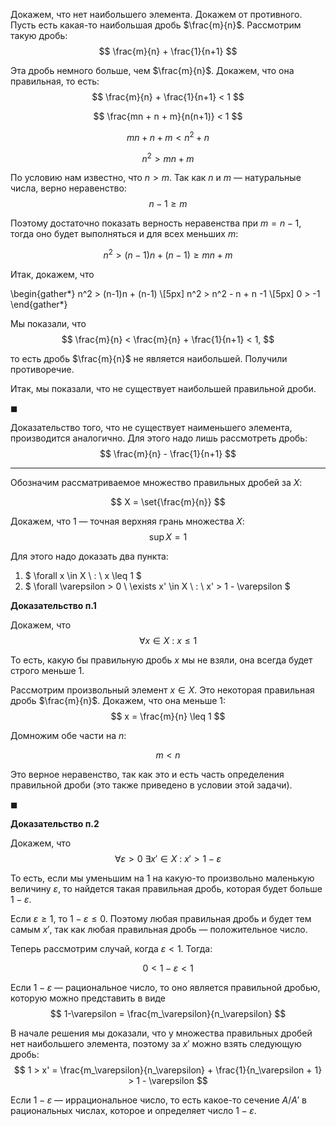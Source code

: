 Докажем, что нет наибольшего элемента. Докажем от противного. Пусть есть какая-то наибольшая дробь $\frac{m}{n}$. Рассмотрим такую дробь:
$$ \frac{m}{n} + \frac{1}{n+1} $$

Эта дробь немного больше, чем $\frac{m}{n}$. Докажем, что она правильная, то есть:
$$ \frac{m}{n} + \frac{1}{n+1} < 1 $$

$$ \frac{mn + n + m}{n(n+1)} < 1 $$

$$ mn + n + m < n^2 + n $$

$$ n^2 > mn + m $$

По условию нам известно, что $n > m$. Так как $n$ и $m$ — натуральные числа, верно неравенство:
$$ n-1 \geq m $$

Поэтому достаточно показать верность неравенства при $m=n-1$, тогда оно будет выполняться и для всех меньших $m$:

$$ n^2 > (n-1)n + (n-1) \geq mn + m $$

Итак, докажем, что

\begin{gather*}
    n^2 > (n-1)n + (n-1)
    \\[5px]
    n^2 > n^2 - n + n -1
    \\[5px]
    0 > -1
\end{gather*}

Мы показали, что
$$ \frac{m}{n} < \frac{m}{n} + \frac{1}{n+1} < 1, $$

то есть дробь $\frac{m}{n}$ не является наибольшей. Получили противоречие.

Итак, мы показали, что не существует наибольшей правильной дроби.

$\blacksquare$

Доказательство того, что не существует наименьшего элемента, производится аналогично. Для этого надо лишь рассмотреть дробь:
$$ \frac{m}{n} - \frac{1}{n+1} $$

---

Обозначим рассматриваемое множество правильных дробей за $X$:

$$ X = \set{\frac{m}{n}} $$

Докажем, что $1$ — точная верхняя грань множества $X$:
$$ \sup X = 1 $$

Для этого надо доказать два пункта:

1. $ \forall x \in X \ : \ x \leq 1 $
2. $ \forall \varepsilon > 0 \ \exists x' \in X \ : \ x' > 1 - \varepsilon $

**Доказательство п.1**

Докажем, что
$$ \forall x \in X \ : \ x \leq 1 $$

То есть, какую бы правильную дробь $x$ мы не взяли, она всегда будет строго меньше $1$.

Рассмотрим произвольный элемент $x\in X$. Это некоторая правильная дробь $\frac{m}{n}$. Докажем, что она меньше $1$:
$$ x = \frac{m}{n} \leq 1 $$

Домножим обе части на $n$:

$$ m < n $$

Это верное неравенство, так как это и есть часть определения правильной дроби (это также приведено в условии этой задачи).

$\blacksquare$

**Доказательство п.2**

Докажем, что
$$ \forall \varepsilon > 0 \ \exists x' \in X \ : \ x' > 1 - \varepsilon $$

То есть, если мы уменьшим на $1$ на какую-то произвольно маленькую величину $\varepsilon$, то найдется такая правильная дробь, которая будет больше $1-\varepsilon$.

Если $\varepsilon \geq 1$, то $1-\varepsilon \leq 0$. Поэтому любая правильная дробь и будет тем самым $x'$, так как любая правильная дробь — положительное число.

Теперь рассмотрим случай, когда $\varepsilon < 1$. Тогда:

$$ 0 < 1 - \varepsilon < 1 $$

Если $1 - \varepsilon$ — рациональное число, то оно является правильной дробью, которую можно представить в виде
$$ 1-\varepsilon = \frac{m_\varepsilon}{n_\varepsilon} $$

В начале решения мы доказали, что у множества правильных дробей нет наибольшего элемента, поэтому за $x'$ можно взять следующую дробь:
$$ 1 > x' = \frac{m_\varepsilon}{n_\varepsilon} + \frac{1}{n_\varepsilon + 1} > 1 - \varepsilon $$

Если $1-\varepsilon$ — иррациональное число, то есть какое-то сечение $A/A'$ в рациональных числах, которое и определяет число $1-\varepsilon$.
